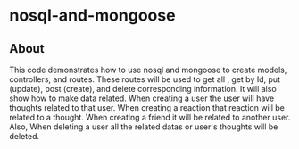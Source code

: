 # nosql-and-mongoose

## About 

This code demonstrates how to use nosql and mongoose to create models, controllers, and routes. These routes will be used to get all , get by Id, put (update), post (create), and delete corresponding information. It will also show how to make data related. When creating a user the user will have thoughts related to that user. When creating a reaction that reaction will be related to a thought. When creating a friend it will be related to another user. Also, When deleting a user all the related datas or user's thoughts will be deleted.